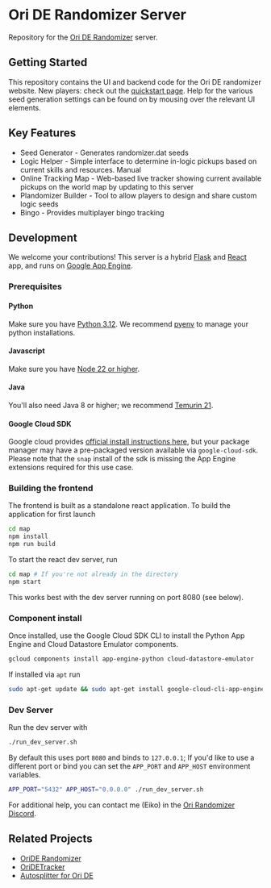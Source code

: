 # Ori DE Randomizer Server

Repository for the [Ori DE Randomizer](https://orirando.com) server.

## Getting Started

This repository contains the UI and backend code for the Ori DE randomizer website. New players: check out the [quickstart page](https://orirando.com/quickstart). Help for the various seed generation settings can be found on by mousing over the relevant UI elements.

## Key Features
* Seed Generator - Generates randomizer.dat seeds
* Logic Helper - Simple interface to determine in-logic pickups based on current skills and resources. Manual
* Online Tracking Map - Web-based live tracker showing current available pickups on the world map by updating to this server 
* Plandomizer Builder - Tool to allow players to design and share custom logic seeds
* Bingo - Provides multiplayer bingo tracking

## Development 
We welcome your contributions!
This server is a hybrid [Flask](https://flask.palletsprojects.com/) and [React](https://react.dev/) app, and runs on [Google App Engine](https://cloud.google.com/appengine?hl=en).

### Prerequisites
#### Python
Make sure you have [Python 3.12](https://www.python.org/downloads/). We recommend [pyenv](https://github.com/pyenv/pyenv) to manage your python installations.

#### Javascript
Make sure you have [Node 22 or higher](https://nodejs.org/en/download).

#### Java
You'll also need Java 8 or higher; we recommend [Temurin 21](https://adoptium.net/temurin/releases/?os=any&arch=any&version=21).

#### Google Cloud SDK
Google cloud provides [official install instructions here](https://cloud.google.com/sdk/docs/install-sdk), but your package manager may have a pre-packaged version available via `google-cloud-sdk`. Please note that the `snap` install of the sdk is missing the App Engine extensions required for this use case.

### Building the frontend
The frontend is built as a standalone react application. To build the application for first launch 
```sh
cd map
npm install
npm run build
```

To start the react dev server, run
```sh
cd map # If you're not already in the directory
npm start
```

This works best with the dev server running on port 8080 (see below).

### Component install
Once installed, use the Google Cloud SDK CLI to install the Python App Engine and Cloud Datastore Emulator components.
```sh
gcloud components install app-engine-python cloud-datastore-emulator
```

If installed via `apt` run
```sh
sudo apt-get update && sudo apt-get install google-cloud-cli-app-engine-python google-cloud-cli-datastore-emulator
```

### Dev Server
Run the dev server with
```sh
./run_dev_server.sh
```
By default this uses port `8080` and binds to `127.0.0.1`; If you'd like to use a different port or bind you can set the `APP_PORT` and `APP_HOST` environment variables.

```sh
APP_PORT="5432" APP_HOST="0.0.0.0" ./run_dev_server.sh
```

For additional help, you can contact me (Eiko) in the [Ori Randomizer Discord](https://orirando.com/discord).


## Related Projects 
* [OriDE Randomizer](https://github.com/sparkle-preference/OriDERandomizer)
* [OriDETracker](https://github.com/meldontaragon/OriDETracker)
* [Autosplitter for Ori DE](https://github.com/ShootMe/LiveSplit.OriDE)
